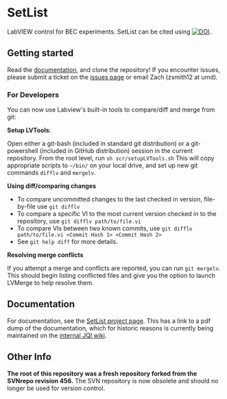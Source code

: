 # SetList

LabVIEW control for BEC experiments. SetList can be cited using [![DOI](https://zenodo.org/badge/DOI/10.5281/zenodo.3344809.svg)](https://doi.org/10.5281/zenodo.3344808).

## Getting started

Read the [documentation](#documentation), and clone the repository! If you encounter issues, please submit a ticket on the [issues page](https://github.com/JQIamo/SetList/issues) or email Zach (zsmith12 at umd).

### For Developers

You can now use Labview's built-in tools to compare/diff and merge from git:

**Setup LVTools**:

Open either a git-bash (included in standard git distribution) or a git-powershell (included in GitHub distribution)
session in the current repository.  From the root level, run `sh scr/setupLVTools.sh`
This will copy appropriate scripts to `~/bin/` on your local drive, and set up new git commands `difflv` and `mergelv`.

**Using diff/comparing changes**

* To compare uncommitted changes to the last checked in version, file-by-file use `git difflv`
* To compare a specific VI to the most current version checked in to the repository, use `git difflv path/to/file.vi`
* To compare VIs between two known commits, use `git difflv path/to/file.vi <Commit Hash 1> <Commit Hash 2>`
* See `git help diff` for more details.

**Resolving merge conflicts**

If you attempt a merge and conflicts are reported, you can run `git mergelv`.  This should begin listing conflicted
files and give you the option to launch LVMerge to help resolve them.

## Documentation

For documentation, see the [SetList project page](http://jqiamo.github.io/SetList/). This has a link to a pdf dump of the documentation, which for historic reasons is currently being maintained on the [internal JQI wiki](https://jqi-wiki.physics.umd.edu/d/documentation/software/computercontrol/setlist/home).

## Other Info

**The root of this repository was a fresh repository forked from the SVNrepo revision 456.** The SVN repository is now obsolete and should no longer be used for version control.
